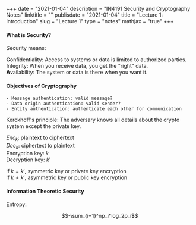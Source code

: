 +++
date = "2021-01-04"
description = "IN4191 Security and Cryptography Notes"
linktitle = ""
publisdate = "2021-01-04"
title = "Lecture 1: Introduction"
slug = "Lecture 1"
type = "notes"
mathjax = "true"
+++

#### What is Security?

Security means:

**C**onfidentiality: Access to  systems or data is limited to authorized parties.  
**I**ntegrity: When you receive data, you get the "right" data.  
**A**vailability: The system or data is there when you want it.  

#### Objectives of Cryptography

    - Message authentication: valid message?
    - Data origin authentication: valid sender?
    - Entity authentication: authenticate each other for communication

Kerckhoff's principle: The adversary knows all details about the crypto system except the private key.

$Enc_k$: plaintext to ciphertext  
$Dec_k$: ciphertext to plaintext  
Encryption key: $k$  
Decryption key: $k'$  

if $k=k'$, symmetric key or private key encryption  
if $k \neq k'$, asymmetric key or public key encryption

#### Information Theoretic Security

Entropy:

$$-\sum_{i=1}^np_i*log_2p_i$$
